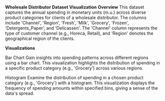 **Wholesale Distributor Dataset Visualization**
**Overview**
This dataset captures the annual spending in monetary units (m.u.) across diverse product categories for clients of a wholesale distributor. The columns include 'Channel', 'Region', 'Fresh', 'Milk', 'Grocery', 'Frozen', 'Detergents_Paper', and 'Delicassen'. The 'Channel' column represents the type of customer channel (e.g., Horeca, Retail), and 'Region' denotes the geographical region of the clients.

**Visualizations**

Bar Chart
Gain insights into spending patterns across different regions using a bar chart. This visualization highlights the distribution of spending in a specific product category (e.g., 'Grocery') across various regions.

Histogram
Examine the distribution of spending in a chosen product category (e.g., 'Grocery') with a histogram. This visualization displays the frequency of spending amounts within specified bins, giving a sense of the data's spread.
